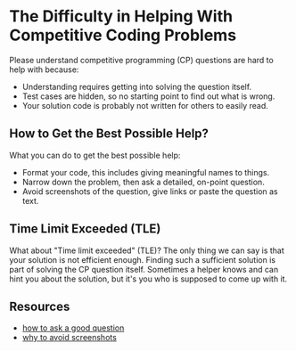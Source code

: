 <!-- alias cp-help, cp -->
# The Difficulty in Helping With Competitive Coding Problems

Please understand competitive programming (CP) questions are hard to help with because:

- Understanding requires getting into solving the question itself.
- Test cases are hidden, so no starting point to find out what is wrong.
- Your solution code is probably not written for others to easily read.

<!-- inline -->
## How to Get the Best Possible Help?

What you can do to get the best possible help:

- Format your code, this includes giving meaningful names to things.
- Narrow down the problem, then ask a detailed, on-point question.
- Avoid screenshots of the question, give links or paste the question as text.

<!-- inline -->
## Time Limit Exceeded (TLE)

What about "Time limit exceeded" (TLE)?
The only thing we can say is that your solution is not efficient enough. Finding such a sufficient solution is part of solving the CP question itself. Sometimes a helper knows and can hint you about the solution, but it's you who is supposed to come up with it.

## Resources

- [how to ask a good question](https://codeblog.jonskeet.uk/2010/08/29/writing-the-perfect-question/)
- [why to avoid screenshots](https://idownvotedbecau.se/imageofcode)